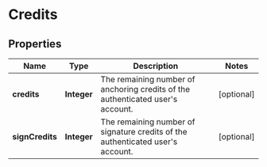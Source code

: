 
# Credits

## Properties
Name | Type | Description | Notes
------------ | ------------- | ------------- | -------------
**credits** | **Integer** | The remaining number of anchoring credits of the authenticated user&#39;s account. |  [optional]
**signCredits** | **Integer** | The remaining number of signature credits of the authenticated user&#39;s account. |  [optional]



